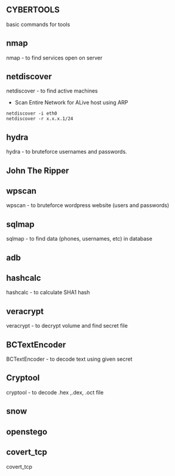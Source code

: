 ## CYBERTOOLS
basic commands for tools

## nmap
nmap - to find services open on server

## netdiscover
netdiscover - to find active machines
* Scan Entire Network for ALive host using ARP
```console
netdiscover -i eth0
netdiscover -r x.x.x.1/24
```
## hydra

hydra - to bruteforce usernames and passwords.

## John The Ripper

## wpscan
wpscan - to bruteforce wordpress website (users and passwords)

## sqlmap
sqlmap - to find data (phones, usernames, etc) in database 

## adb

## hashcalc
hashcalc -  to calculate SHA1 hash

## veracrypt
veracrypt - to decrypt volume and find secret file

## BCTextEncoder
BCTextEncoder - to decode text using given secret

## Cryptool
cryptool - to decode .hex ,.dex, .oct file

## snow

## openstego

## covert_tcp
covert_tcp
